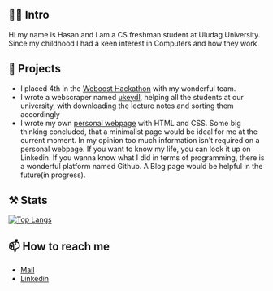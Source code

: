 ## 🙌🏻 Intro
Hi my name is Hasan and I am a CS freshman student at Uludag University. Since my childhood I had a keen interest in Computers and how they work. 

## 🔭 Projects
- I placed 4th in the [Weboost Hackathon](https://github.com/hruzgar/weboost2022) with my wonderful team.
- I wrote a webscraper named [ukeydl](https://github.com/hruzgar/ukey-downloader), helping all the students at our university, with downloading the lecture notes and sorting them accordingly
- I wrote my own [personal webpage](http://ruzgar.eu/) with HTML and CSS. Some big thinking concluded, that a minimalist page would be ideal for me at the current moment. In my opinion too much information isn't required on a personal webpage. If you want to know my life, you can look it up on Linkedin. If you wanna know what I did in terms of programming, there is a wonderful platform named Github. A Blog page would be helpful in the future(in progress).

## ⚒️ Stats
[![Top Langs](https://github-readme-stats.vercel.app/api/top-langs/?username=hruzgar&layout=compact)](https://github.com/hruzgar/github-readme-stats)

## 📫 How to reach me
- [Mail](mailto:hasanruzweb@gmail.com)
- [Linkedin](https://www.linkedin.com/in/hruzgar/)


<!--
**hruzgar/hruzgar** is a ✨ _special_ ✨ repository because its `README.md` (this file) appears on your GitHub profile.

Here are some ideas to get you started:

- 🔭 I’m currently working on ...
- 🌱 I’m currently learning ...
- 👯 I’m looking to collaborate on ...
- 🤔 I’m looking for help with ...
- 💬 Ask me about ...
- 📫 How to reach me: ...
- 😄 Pronouns: ...
- ⚡ Fun fact: ...
-->
